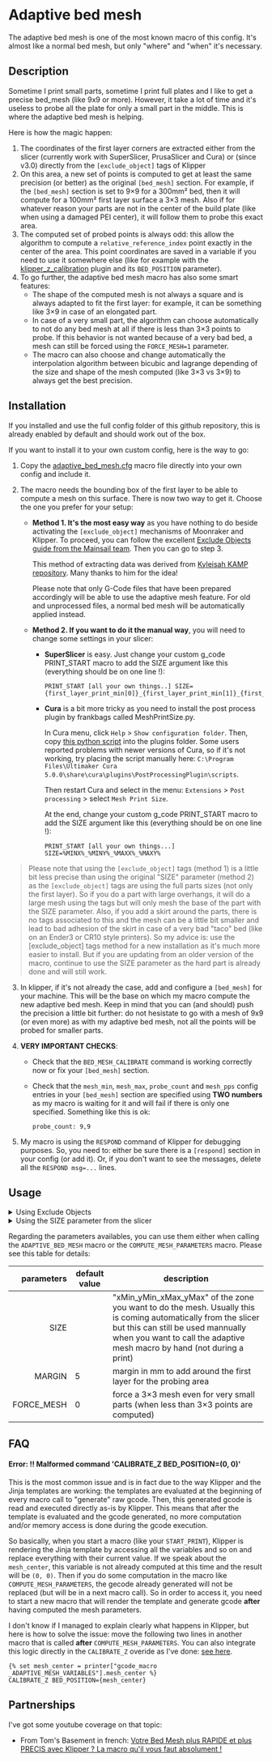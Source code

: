 # Adaptive bed mesh

The adaptive bed mesh is one of the most known macro of this config. It's almost like a normal bed mesh, but only "where" and "when" it's necessary.


## Description

Sometime I print small parts, sometime I print full plates and I like to get a precise bed_mesh (like 9x9 or more). However, it take a lot of time and it's useless to probe all the plate for only a small part in the middle. This is where the adaptive bed mesh is helping.

Here is how the magic happen:
  1. The coordinates of the first layer corners are extracted either from the slicer (currently work with SuperSlicer, PrusaSlicer and Cura) or (since v3.0) directly from the `[exclude_object]` tags of Klipper
  2. On this area, a new set of points is computed to get at least the same precision (or better) as the original `[bed_mesh]` section. For example, if the `[bed_mesh]` section is set to 9×9 for a 300mm² bed, then it will compute for a 100mm² first layer surface a 3×3 mesh. Also if for whatever reason your parts are not in the center of the build plate (like when using a damaged PEI center), it will follow them to probe this exact area.
  3. The computed set of probed points is always odd: this allow the algorithm to compute a `relative_reference_index` point exactly in the center of the area. This point coordinates are saved in a variable if you need to use it somewhere else (like for example with the [klipper_z_calibration](https://github.com/protoloft/klipper_z_calibration) plugin and its `BED_POSITION` parameter).
  4. To go further, the adaptive bed mesh macro has also some smart features:
     - The shape of the computed mesh is not always a square and is always adapted to fit the first layer: for example, it can be something like 3×9 in case of an elongated part.
     - In case of a very small part, the algorithm can choose automatically to not do any bed mesh at all if there is less than 3×3 points to probe. If this behavior is not wanted because of a very bad bed, a mesh can still be forced using the `FORCE_MESH=1` parameter.
     - The macro can also choose and change automatically the interpolation algorithm between bicubic and lagrange depending of the size and shape of the mesh computed (like 3×3 vs 3×9) to always get the best precision.


## Installation

If you installed and use the full config folder of this github repository, this is already enabled by default and should work out of the box.

If you want to install it to your own custom config, here is the way to go:
  1. Copy the [adaptive_bed_mesh.cfg](./../../macros/calibration/adaptive_bed_mesh.cfg) macro file directly into your own config and include it.
  2. The macro needs the bounding box of the first layer to be able to compute a mesh on this surface. There is now two way to get it. Choose the one you prefer for your setup:

      - **Method 1. It's the most easy way** as you have nothing to do beside activating the `[exclude_object]` mechanisms of Moonraker and Klipper. To proceed, you can follow the excellent [Exclude Objects guide from the Mainsail team](https://docs.mainsail.xyz/overview/features/exclude-objects). Then you can go to step 3.
      
        This method of extracting data was derived from [Kyleisah KAMP repository](https://github.com/kyleisah/Klipper-Adaptive-Meshing-Purging). Many thanks to him for the idea!
      
        Please note that only G-Code files that have been prepared accordingly will be able to use the adaptive mesh feature. For old and unprocessed files, a normal bed mesh will be automatically applied instead.
      
      - **Method 2. If you want to do it the manual way**, you will need to change some settings in your slicer:

        - **SuperSlicer** is easy. Just change your custom g_code PRINT_START macro to add the SIZE argument like this (everything should be on one line !):

          ```
          PRINT_START [all your own things..] SIZE={first_layer_print_min[0]}_{first_layer_print_min[1]}_{first_layer_print_max[0]}_{first_layer_print_max[1]}
          ```

        - **Cura** is a bit more tricky as you need to install the post process plugin by frankbags called MeshPrintSize.py.
     
          In Cura menu, click `Help` > `Show configuration folder`. Then, copy [this python script](https://gist.github.com/frankbags/c85d37d9faff7bce67b6d18ec4e716ff#file-meshprintsize-py) into the plugins folder. Some users reported problems with newer versions of Cura, so if it's not working, try placing the script manually here: `C:\Program Files\Ultimaker Cura 5.0.0\share\cura\plugins\PostProcessingPlugin\scripts`.
     
          Then restart Cura and select in the menu: `Extensions` > `Post processing` > select `Mesh Print Size`.
     
          At the end, change your custom g_code PRINT_START macro to add the SIZE argument like this (everything should be on one line !):
     
          ```
          PRINT_START [all your own things...] SIZE=%MINX%_%MINY%_%MAXX%_%MAXY%
          ```

> Please note that using the `[exclude_object]` tags (method 1) is a little bit less precise than using the original "SIZE" parameter (method 2) as the `[exclude_object]` tags are using the full parts sizes (not only the first layer). So if you do a part with large overhangs, it will do a large mesh using the tags but will only mesh the base of the part with the SIZE parameter. Also, if you add a skirt around the parts, there is no tags associated to this and the mesh can be a little bit smaller and lead to bad adhesion of the skirt in case of a very bad "taco" bed (like on an Ender3 or CR10 style printers). So my advice is: use the [exclude_object] tags method for a new installation as it's much more easier to install. But if you are updating from an older version of the macro, continue to use the SIZE parameter as the hard part is already done and will still work.

  3. In klipper, if it's not already the case, add and configure a `[bed_mesh]` for your machine. This will be the base on which my macro compute the new adaptive bed mesh. Keep in mind that you can (and should) push the precision a little bit further: do not hesistate to go with a mesh of 9x9 (or even more) as with my adaptive bed mesh, not all the points will be probed for smaller parts.

  4. **VERY IMPORTANT CHECKS**:
     - Check that the `BED_MESH_CALIBRATE` command is working correctly now or fix your `[bed_mesh]` section.
     - Check that the `mesh_min`, `mesh_max`, `probe_count` and `mesh_pps` config entries in your `[bed_mesh]` section are specified using **TWO numbers** as my macro is waiting for  it and will fail if there is only one specified. Something like this is ok:
     
       ```
       probe_count: 9,9
       ```

  5. My macro is using the `RESPOND` command of Klipper for debugging purposes. So, you need to: either be sure there is a `[respond]` section in your config (or add it). Or, if you don't want to see the messages, delete all the `RESPOND msg=...` lines.


## Usage


<details>
<summary>Using Exclude Objects</summary>
There is two way to use this set of macros and do an adaptive bed mesh. Choose between the two points the one that is best for you:
    
  1. First way is the normal and easy way adapted for most of the users: in your klipper config, modify your `PRINT_START` macro definition by calling the `ADAPTIVE_BED_MESH` macro when you want to start the probing:
     
     ```
     ADAPTIVE_BED_MESH
     ```

  2. Second way is for power users that also use the [klipper_z_calibration](https://github.com/protoloft/klipper_z_calibration) plugin and want to do the bed mesh **after** the Z calibration procedure. You will first need to add a call to `COMPUTE_MESH_PARAMETERS` somewhere in the beginning of your `PRINT_START`.
             
     Then you will need to call **in an another macro** the `CALIBRATE_Z` command with the computed mesh center point:

     ```
     {% set mesh_center = printer["gcode_macro _ADAPTIVE_MESH_VARIABLES"].mesh_center %}
     CALIBRATE_Z BED_POSITION={mesh_center}
     ```

     Finally, do a simple call to `ADAPTIVE_BED_MESH` whenever you want to effectively do the mesh.

     The *in an another macro* point is very important due to the way klipper is working and you will have troubles if you do not do this. For example, you can do it directly like me in the [CALIBRATE_Z overide](./../../macros/base/homing/z_calibration.cfg).
</details>

<details>
<summary>Using the SIZE parameter from the slicer</summary>
There is two way to use this set of macros and do an adaptive bed mesh. Choose between the two points the one that is best for you:
    
  1. First way is the normal and easy way adapted for most of the users: in your klipper config, modify your `PRINT_START` macro definition by adding two lines of gcode. The first one is to get the `SIZE` parameter from the slicer, and the second one is to call the `ADAPTIVE_BED_MESH` macro to start the probing. Something like that will do the trick:
     
     ```
     {% set FL_SIZE = params.SIZE|default("0_0_0_0")|string %}
     ADAPTIVE_BED_MESH SIZE={FL_SIZE}
     ```

  2. Second way is for power users that also use the [klipper_z_calibration](https://github.com/protoloft/klipper_z_calibration) plugin and want to do the bed mesh **after** the Z calibration procedure: in your klipper config, modify your `PRINT_START` macro definition by adding some gcode lines. First you need to get the `SIZE` parameter from the slicer and then call the `COMPUTE_MESH_PARAMETERS` macro with it like so:

     ```
     {% set FL_SIZE = params.SIZE|default("0_0_0_0")|string %}
     COMPUTE_MESH_PARAMETERS SIZE={FL_SIZE}
     ```
             
     Then you need to call **in an another macro** the `CALIBRATE_Z` command with the computed mesh center point:

     ```
     {% set mesh_center = printer["gcode_macro _ADAPTIVE_MESH_VARIABLES"].mesh_center %}
     CALIBRATE_Z BED_POSITION={mesh_center}
     ```

     Finally, do a simple call to `ADAPTIVE_BED_MESH` whenever you want to effectively do the mesh.

     The *in an another macro* point is very important due to the way klipper is working and you will have troubles if you do not do this. For example, you can do it directly like me in the [CALIBRATE_Z overide](./../../macros/base/homing/z_calibration.cfg).
</details>


Regarding the parameters availables, you can use them either when calling the `ADAPTIVE_BED_MESH` macro or the `COMPUTE_MESH_PARAMETERS` macro. Please see this table for details:

| parameters | default value | description |
|-----------:|---------------|-------------|
|SIZE||"xMin_yMin_xMax_yMax" of the zone you want to do the mesh. Usually this is coming automatically from the slicer but this can still be used mannually when you want to call the adaptive mesh macro by hand (not during a print)|
|MARGIN|5|margin in mm to add around the first layer for the probing area|
|FORCE_MESH|0|force a 3×3 mesh even for very small parts (when less than 3×3 points are computed)|

## FAQ

#### Error: !! Malformed command 'CALIBRATE_Z BED_POSITION=(0, 0)'
This is the most common issue and is in fact due to the way Klipper and the Jinja templates are working: the templates are evaluated at the beginning of every macro call to "generate" raw gcode. Then, this generated gcode is read and executed directly as-is by Klipper. This means that after the template is evaluated and the gcode generated, no more computation and/or memory access is done during the gcode execution.

So basically, when you start a macro (like your `START_PRINT`), Klipper is rendering the Jinja template by accessing all the variables and so on and replace everything with their current value. If we speak about the `mesh_center`, this variable is not already computed at this time and the result will be `(0, 0)`. Then if you do some computation in the macro like `COMPUTE_MESH_PARAMETERS`, the gecode already generated will not be replaced (but will be in a next macro call). So in order to access it, you need to start a new macro that will render the template and generate gcode **after** having computed the mesh parameters. 

I don't know if I managed to explain clearly what happens in Klipper, but here is how to solve the issue: move the following two lines in another macro that is called **after** `COMPUTE_MESH_PARAMETERS`. You can also integrate this logic directly in the `CALIBRATE_Z` overide as I've done: [see here](./../../macros/base/homing/z_calibration.cfg).

```
{% set mesh_center = printer["gcode_macro _ADAPTIVE_MESH_VARIABLES"].mesh_center %}
CALIBRATE_Z BED_POSITION={mesh_center}
```


## Partnerships

I've got some youtube coverage on that topic:
  - From Tom's Basement in french: [Votre Bed Mesh plus RAPIDE et plus PRECIS avec Klipper ? La macro qu'il vous faut absolument !](https://youtu.be/fhfAhPH-y7M)
